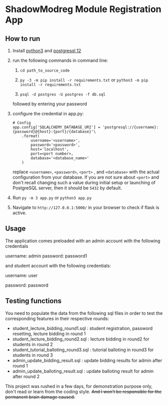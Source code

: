 # ShadowModreg Module Registration App

## How to run

1. Install [python3](https://www.python.org/downloads/) and [postgresql 12](https://www.postgresql.org/download/)

2. run the following commands in command line:

   1. `cd path_to_source_code`

   2. `py -3 -m pip install -r requirements.txt` or `python3 -m pip install -r requirements.txt`

   3. `psql -d postgres -U postgres -f db.sql`

   followed by entering your password
3. configure the credential in app.py:

   ```
   # Config
   app.config['SQLALCHEMY_DATABASE_URI'] = 'postgresql://{username}:{password}@{host}:{port}/{database}'\
       .format(
           username='<username>',
           password='<password>',
           host='localhost',
           port=<port number>,
           database='<database_name>'
       )
   ```

   replace `<username>`, `<password>`,  `<port>` , and `<database>` with the actual configuration from your database. If you are not sure about `<port>` and don't recall changing such a value during initial setup or launching of PostgreSQL server, then it should be `5432` by default. 

4. Run `py -m 3 app.py` or `python3 app.py`

5. Navigate to `http://127.0.0.1:5000/` in your browser to check if flask is active.

## Usage
The application comes preloaded with an admin account with the following credentials

username: admin
password: password1

and student account with the following credentials:

username: user

password: password

## Testing functions

You need to populate the data from the following sql files in order to test the corresponding features in their respective rounds:

- student_lecture_bidding_round1.sql : student registration, password resetting, lecture bidding in round 1
- student_lecture_bidding_round2.sql : lecture bidding in round2 for students in round 2
- student_tutorial_balloting_round3.sql : tutorial balloting in round3 for students in round 3
- admin_update_bidding_result.sql : update bidding results for admin after round 1
- admin_update_balloting_result.sql : update balloting result for admin after round 2



This project was rushed in a few days, for demonstration purpose only, don't read or learn from the coding style. ~~And I won't be responsible for the permanent brain damage caused.~~ 